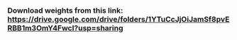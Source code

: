 ### Download weights from this link: https://drive.google.com/drive/folders/1YTuCcJjOiJamSf8pvERBB1m3OmY4FwcI?usp=sharing
